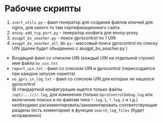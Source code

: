 # Рабочие скрипты

1. `zcert_utils.py` - фаил генератор для создания файлов ключей для nginx, для какого то там сертификационного сайта.
2. `envoy_add_tcp_port.py` - генератор конфига для envoy-proxy
3. `asugpt_bs_seacher.py` - поиск gprscontrol по 1 UIN
4. `asugpt_bs_seacher_all_BO.py` - массовый поиск gprscontrol по списку UIN (далее будет обьеденено с asugpt_bs_seacher.py )
 - Входящий фаил со списком UIN (каждый UIN на отдельной строке) имя файла `bo_uin.txt`
 - `report_uin.txt` - фаил со списком UIN и gprscontrol (пересоздается при каждом запуске скрипта)
 - `no_gprs_in_log.txt` - фаил со списком UIN для которых не нашелся gprscontrol  
    !В стандартной конфигурации ищется только файлы `/opt/...////.log`, для изменения (только `GprsControlDebug.log` или включение поиска и по файлам типа `*.log.1`, `*.log.2` и т.д.) необходимо раскоментировать/закоментировать
    соответствующие разделы (есть коментарии) в функции `search_log_files` (будет исправленно)